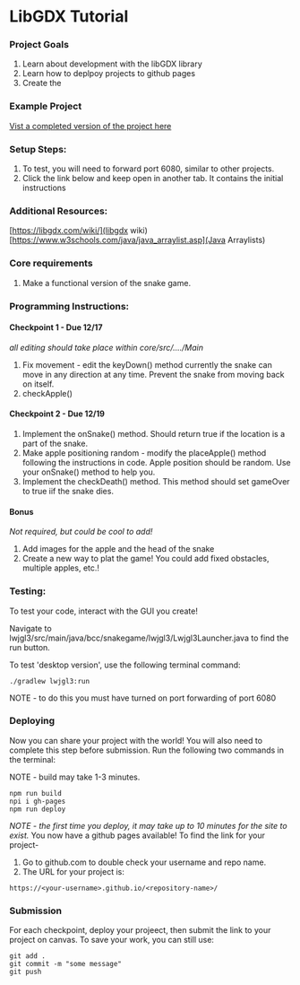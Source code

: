 # LibGDX Tutorial

### Project Goals
1. Learn about development with the libGDX library
2. Learn how to deplpoy projects to github pages
3. Create the 

### Example Project

[Vist a completed version of the project here](https://mrbrownbcc.github.io/libgdx-tutorial-SOLUTION/)

### Setup Steps:
1. To test, you will need to forward port 6080, similar to other projects. 
2. Click the link below and keep open in another tab. It contains the initial instructions

### Additional Resources:
[https://libgdx.com/wiki/](libgdx wiki)
[https://www.w3schools.com/java/java_arraylist.asp](Java Arraylists)

### Core requirements
1. Make a functional version of the snake game.


### Programming Instructions:

#### Checkpoint 1 - Due 12/17
*all editing should take place within core/src/..../Main*
1. Fix movement - edit the keyDown() method currently the snake can move in any direction at any time. Prevent the snake from moving back on itself. 
2. checkApple()


#### Checkpoint 2 - Due 12/19

1. Implement the onSnake() method. Should return true if the location is a part of the snake. 
2. Make apple positioning random - modify the placeApple() method following the instructions in code. Apple position should be random. Use your onSnake() method to help you. 
3. Implement the checkDeath() method. This method should set gameOver to true iif the snake dies. 

#### Bonus 
*Not required, but could be cool to add!*
1. Add images for the apple and the head of the snake
2. Create a new way to plat the game! You could add fixed obstacles, multiple apples, etc.!


### Testing:
To test your code, interact with the GUI you create! 

Navigate to lwjgl3/src/main/java/bcc/snakegame/lwjgl3/Lwjgl3Launcher.java to find the run button. 

To test 'desktop version', use the following terminal command: 
```
./gradlew lwjgl3:run
```
NOTE - to do this you must have turned on port forwarding of port 6080


### Deploying
Now you can share your project with the world!
You will also need to complete this step before submission. 
Run the following two commands in the terminal:

NOTE - build may take 1-3 minutes. 
```
npm run build
npi i gh-pages
npm run deploy 
```
*NOTE - the first time you deploy, it may take up to 10 minutes for the site to exist.* 
You now have a github pages available!
To find the link for your project- 
1. Go to github.com to double check your username and repo name. 
2. The URL for your project is:

`https://<your-username>.github.io/<repository-name>/`

### Submission

For each checkpoint, deploy your projeect, then submit the link to your project on canvas. 
To save your work, you can still use:
```
git add . 
git commit -m "some message"
git push
```
